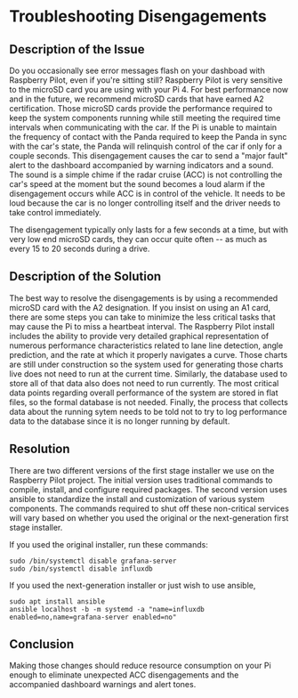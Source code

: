 # Troubleshooting Disengagements

## Description of the Issue

Do you occasionally see error messages flash on your dashboad with Raspberry Pilot, even if you're sitting still? Raspberry Pilot is very sensitive to the microSD card you are using with your Pi 4. For best performance now and in the future, we recommend microSD cards that have earned A2 certification. Those microSD cards provide the performance required to keep the system components running while still meeting the required time intervals when communicating with the car. If the Pi is unable to maintain the frequency of contact with the Panda required to keep the Panda in sync with the car's state, the Panda will relinquish control of the car if only for a couple seconds. This disengagement causes the car to send a "major fault" alert to the dashboard accompanied by warning indicators and a sound. The sound is a simple chime if the radar cruise (ACC) is not controlling the car's speed at the moment but the sound becomes a loud alarm if the disengagement occurs while ACC is in control of the vehicle. It needs to be loud because the car is no longer controlling itself and the driver needs to take control immediately.

The disengagement typically only lasts for a few seconds at a time, but with very low end microSD cards, they can occur quite often -- as much as every 15 to 20 seconds during a drive.

## Description of the Solution

The best way to resolve the disengagements is by using a recommended microSD card with the A2 designation. If you insist on using an A1 card, there are some steps you can take to minimize the less critical tasks that may cause the Pi to miss a heartbeat interval. The Raspberry Pilot install includes the ability to provide very detailed graphical representation of numerous performance characteristics related to lane line detection, angle prediction, and the rate at which it properly navigates a curve. Those charts are still under construction so the system used for generating those charts live does not need to run at the current time. Similarly, the database used to store all of that data also does not need to run currently. The most critical data points regarding overall performance of the system are stored in flat files, so the formal database is not needed. Finally, the process that collects data about the running sytem needs to be told not to try to log performance data to the database since it is no longer running by default.

## Resolution

There are two different versions of the first stage installer we use on the Raspberry Pilot project. The initial version uses traditional commands to compile, install, and configure required packages. The second version uses ansible to standardize the install and customization of various system components. The commands required to shut off these non-critical services will vary based on whether you used the original or the next-generation first stage installer.

If you used the original installer, run these commands:

```
sudo /bin/systemctl disable grafana-server
sudo /bin/systemctl disable influxdb
```

If you used the next-generation installer or just wish to use ansible,

```
sudo apt install ansible
ansible localhost -b -m systemd -a "name=influxdb enabled=no,name=grafana-server enabled=no"
```

## Conclusion

Making those changes should reduce resource consumption on your Pi enough to eliminate unexpected ACC disengagements and the accompanied dashboard warnings and alert tones.
